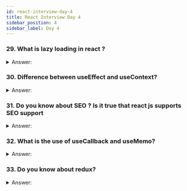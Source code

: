 ```yaml
---
id: react-interview-day-4
title: React Interview Day 4
sidebar_position: 4
sidebar_label: Day 4
---
```


### 29. What is lazy loading in react ?

<details>
   <summary>Answer:</summary>

**Lazy Loading in React:**

Lazy loading is a technique used in React to improve the performance of your web application by loading components only when they are needed. Instead of loading all the components when the page loads, lazy loading allows you to load specific components on-demand, as the user interacts with your app. This can help reduce the initial load time and improve the user experience.

**Example:**

Imagine you have a React application with multiple pages, and each page has its own set of components. Without lazy loading, when a user visits your application, all the components for all the pages would be loaded upfront, even if the user may not visit all of them.

With lazy loading, you can dynamically load components when they are actually needed. Let's say you have a "Settings" page in your app, and it has a complex configuration component. Using lazy loading, you can ensure that the configuration component is only loaded when the user navigates to the "Settings" page.

**Simple code example:**

```jsx
import React, { lazy, Suspense } from 'react';
import { BrowserRouter as Router, Route, Switch } from 'react-router-dom';

// Lazy load the components
const HomePage = lazy(() => import('./HomePage'));
const AboutPage = lazy(() => import('./AboutPage'));
const SettingsPage = lazy(() => import('./SettingsPage'));

function App() {
  return (
    <Router>
      <Suspense fallback={<div>Loading...</div>}>
        <Switch>
          <Route exact path="/" component={HomePage} />
          <Route path="/about" component={AboutPage} />
          <Route path="/settings" component={SettingsPage} />
        </Switch>
      </Suspense>
    </Router>
  );
}

export default App;
```

In this example, the `lazy` function is used to load the components only when they are actually needed. The `Suspense` component is used to show a fallback UI (in this case, "Loading...") while the lazy-loaded component is being fetched. This way, the "SettingsPage" component will only be loaded when the user navigates to the "/settings" route, reducing the initial load time.

Lazy loading is a powerful technique to optimize your React application's performance by loading resources only when required, improving user experience and reducing unnecessary initial data and code loading.

</details>

### 30. Difference between useEffect and useContext?

<details>
  <summary>Answer:</summary>

Difference between `useEffect` and `useContext` in React, using simple language and examples. 

| Aspect         | `useEffect`                                                                                                      | `useContext`                                                                                                     |
|----------------|------------------------------------------------------------------------------------------------------------------|------------------------------------------------------------------------------------------------------------------|
| Purpose        | Used for performing side effects (e.g., data fetching, DOM manipulation) after rendering.                    | Used for accessing context values (data) from a parent component without passing props through intermediaries. |
| Hook Type      | A hook that runs after every render.                                                                             | A hook that provides access to a specific context.                                                               |
| Usage          | ``` const Component = () => {   useEffect(() => {     // Side effect logic   }, [dependency]);   return (     // JSX   ); }; ``` | ``` const value = useContext(Context); ```                                                                   |
| Example        | ``` useEffect(() => {   document.title = "Updated Title"; }, []); ```                                      | ``` const user = useContext(UserContext); ```                                                                 |
| Dependency     | Optional array of dependencies to watch; if any dependency changes, the effect runs (empty array = once).  | Context to access, retrieved from a parent component's `Provider`.                                               |
| Use Cases      | Data fetching, DOM manipulation, subscriptions, etc.                                                            | Accessing global data like user authentication status, theme settings, etc.                                    |

**Example for `useEffect`:**
Let's say you have a component that needs to change the document title after rendering:

```jsx
import React, { useEffect } from 'react';

const TitleUpdater = () => {
  useEffect(() => {
    document.title = 'Updated Title';
  }, []);

  return <div>Component content</div>;
};
```

In this example, `useEffect` is used to update the document title after the component renders. The empty dependency array ensures that this effect runs only once, after the initial render.

**Example for `useContext`:**
Assume you have a context that holds the current user's information:

```jsx
import React, { useContext } from 'react';

const UserContext = React.createContext();

const UserProfile = () => {
  const user = useContext(UserContext);

  return <div>{user.name}'s profile</div>;
};

// In a parent component, provide the user context
const App = () => {
  const user = { name: 'John' };

  return (
    <UserContext.Provider value={user}>
      <UserProfile />
    </UserContext.Provider>
  );
};
```

In this example, the `useContext` hook allows you to access the `user` object stored in the `UserContext` from the `UserProfile` component, without having to pass it down as a prop through every intermediate component.

:::tip
Remember, `useEffect` is mainly about handling side effects and running code after rendering, while `useContext` is about accessing global context data in a clean and efficient way.
:::

</details>

### 31. Do you know about SEO ? Is it true that react js supports SEO support

<details>
  <summary>Answer:</summary>

**SEO (Search Engine Optimization)**: SEO refers to the practice of optimizing your website so that search engines can easily understand its content and rank it higher in search results. The goal is to make your website more visible to people searching for relevant topics.

**ReactJS and SEO**:
ReactJS is a powerful JavaScript library used to build dynamic and interactive web applications. However, by default, React applications can face challenges when it comes to SEO because search engines might have difficulty interpreting the content rendered by React, which is often generated dynamically on the client side.

For example, if your React application relies heavily on client-side rendering and dynamic updates, search engines may have a hard time indexing your content properly. This can lead to lower search engine rankings and decreased visibility.

**Server-Side Rendering (SSR) and SEO**:
To address the SEO challenges, React offers a technique called Server-Side Rendering (SSR). SSR involves rendering your React components on the server side before sending the fully-rendered HTML to the client's browser. This way, search engines can easily read and index the content, just like they do with traditional websites.

Imagine you have a React application with a blog page. Without SSR, the blog posts might be loaded and displayed after the initial page load using JavaScript. This can be problematic for SEO. However, with SSR, the server generates the complete HTML for the blog posts, allowing search engines to index them accurately.

**Example**:
Let's say you have a React application that showcases various products. Without SSR, the product details might be loaded using JavaScript after the initial page load. This can lead to search engines not fully understanding the product information.

With SSR, when a user requests the product page, the server would render the product details directly into the HTML. So, when search engines crawl your site, they see all the product details right away. This boosts the chances of your products ranking higher in search results.

:::info
ReactJS itself might pose SEO challenges due to its dynamic rendering nature, but by implementing Server-Side Rendering (SSR), you can make your React applications more SEO-friendly. This means search engines can better understand and index your content, leading to improved visibility and rankings in search results.
:::
</details>

### 32. What is the use of useCallback and useMemo?

<details>

<summary>Answer:</summary>
  
<code>useCallback</code>:

Imagine you're building a React application, and you have a component that renders a button. Whenever this button is clicked, it triggers a function. Now, you also have another component that renders something and uses this button-triggering function. Here's the catch: if you're not careful, every time the parent component renders, it could create a brand new instance of the function, even if it's the same code. This might lead to unnecessary re-renders of the child component.

`useCallback` comes to the rescue in this situation. It's a hook that helps you optimize your components by memoizing (caching) a function so that it doesn't get recreated every time the component renders, unless its dependencies change. This can help improve performance and prevent unnecessary re-renders.

**Example:**

```jsx
import React, { useCallback, useState } from 'react';

function ParentComponent() {
  const [count, setCount] = useState(0);

  const handleClick = useCallback(() => {
    console.log('Button clicked!');
  }, []); // No dependencies, so the function is cached and won't change

  return (
    <div>
      <button onClick={handleClick}>Click me</button>
      <ChildComponent onClick={handleClick} />
    </div>
  );
}

function ChildComponent({ onClick }) {
  console.log('ChildComponent rendered');
  // Render something that uses onClick
  return <div>Child component</div>;
}
```

**`useMemo`**:

Imagine you have a component that performs some complex calculations or data transformations inside its render function. Now, if these calculations don't change unless some specific data changes, it's inefficient to recompute them every time the component renders.

`useMemo` is another hook that helps optimize your components by memoizing the result of a function or computation, so it's only recomputed when the dependencies change.

**Example:**

```jsx
import React, { useMemo, useState } from 'react';
```

```jsx live

function ComplexCalculationComponent() {
  const [number, setNumber] = useState(5);

  const squaredNumber = useMemo(() => {
    console.log('Calculating squaredNumber');
    return number * number;
  }, [number]); // Recalculate only if 'number' changes

  return (
    <div>
      <p>Number: {number}</p>
      <p>Squared: {squaredNumber}</p>
    </div>
  );
}
```

In this example, `squaredNumber` is computed using `useMemo`. It's only recalculated if the `number` state changes, otherwise, it uses the cached value.

:::info
Remember, both `useCallback` and `useMemo` are about optimizing performance by avoiding unnecessary work. Use `useCallback` for caching functions and `useMemo` for caching values.
:::

</details>

### 33. Do you know about redux?

<details>
    <summary>Answer:</summary>
</details>